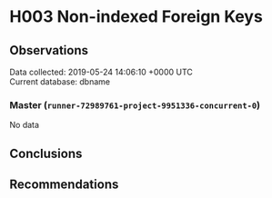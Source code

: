 # H003 Non-indexed Foreign Keys #

## Observations ##
Data collected: 2019-05-24 14:06:10 +0000 UTC  
Current database: dbname  

### Master (`runner-72989761-project-9951336-concurrent-0`) ###


No data


## Conclusions ##


## Recommendations ##

